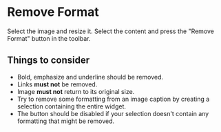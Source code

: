 # Remove Format

Select the image and resize it.
Select the content and press the "Remove Format" button in the toolbar.

## Things to consider

* Bold, emphasize and underline should be removed.
* Links **must not** be removed.
* Image **must not** return to its original size.
* Try to remove some formatting from an image caption by creating a selection containing the entire widget.
* The button should be disabled if your selection doesn't contain any formatting that might be removed.
